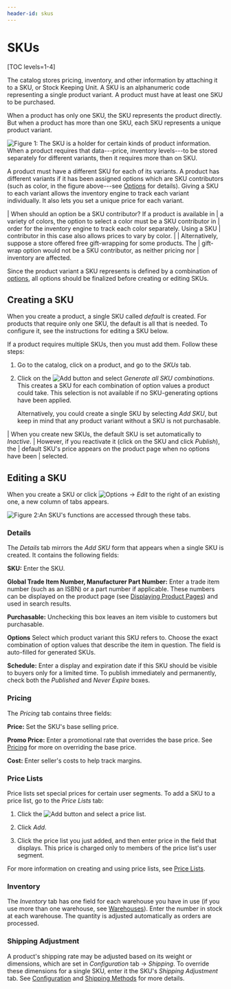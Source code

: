 ```yaml
---
header-id: skus
---
```


# SKUs

[TOC levels=1-4]

The catalog stores pricing, inventory, and other information by attaching it to
a SKU, or Stock Keeping Unit. A SKU is an alphanumeric code representing
a single product variant. A product must have at least one SKU to be purchased.

When a product has only one SKU, the SKU represents the product directly. But
when a product has more than one SKU, each SKU represents a unique product
variant.

![Figure 1: The SKU is a holder for certain kinds of product information. When a product requires that data---price, inventory levels---to be stored separately for different variants, then it requires more than on SKU.](../../../images/skus-2x.png)

A product must have a different SKU for each of its variants.  A product has
different variants if it has been assigned options which are SKU contributors
(such as color, in the figure above---see
[Options](/web/commerce/documentation/-/knowledge_base/1-0/options) for
details). Giving a SKU to each variant allows the inventory engine to track each
variant individually. It also lets you set a unique price for each variant.

| When should an option be a SKU contributor? If a product is available in
| a variety of colors, the option to select a color must be a SKU contributor in
| order for the inventory engine to track each color separately. Using a SKU
| contributor in this case also allows prices to vary by color.
| 
| Alternatively, suppose a store offered free gift-wrapping for some products. The
| gift-wrap option would not be a SKU contributor, as neither pricing nor
| inventory are affected.

Since the product variant a SKU represents is defined by a combination of
[options](/web/commerce/documentation/-/knowledge_base/1-0/options),
all options should be finalized before creating or editing SKUs.

## Creating a SKU

When you create a product, a single SKU called *default* is created. For
products that require only one SKU, the default is all that is needed. To
configure it, see the instructions for editing a SKU below.

If a product requires multiple SKUs, then you must add them. Follow these steps:

1.  Go to the catalog, click on a product, and go to the *SKUs* tab.

2.  Click on the ![Add](../../../images/icon-add.png) button and select
    *Generate all SKU combinations*. This creates a SKU for each combination of
    option values a product could take. This selection is not available if no
    SKU-generating options have been applied.

    Alternatively, you could create a single SKU by selecting *Add SKU*, but
    keep in mind that any product variant without a SKU is not purchasable.

| When you create new SKUs, the default SKU is set automatically to *Inactive*.
| However, if you reactivate it (click on the SKU and click *Publish*), the
| default SKU's price appears on the product page when no options have been
| selected.

## Editing a SKU

When you create a SKU or click ![Options](../../../images/icon-options.png)
&rarr; *Edit* to the right of an existing one, a new column of tabs appears. 

![Figure 2:An SKU's functions are accessed through these tabs.](../../../images/skus.png)

### Details

The *Details* tab mirrors the *Add SKU* form that appears when a single SKU is
created. It contains the following fields:

**SKU:** Enter the SKU.

**Global Trade Item Number, Manufacturer Part Number:** Enter a trade item
number (such as an ISBN) or a part number if applicable. These numbers can be
displayed on the product page (see 
[Displaying Product Pages](/web/commerce/documentation/-/knowledge_base/1-0/displaying-product-pages))
and used in search
results. 

**Purchasable:** Unchecking this box leaves an item visible to customers but
purchasable.

**Options** Select which product variant this SKU refers to. Choose the exact
combination of option values that describe the item in question. The field is
auto-filled for generated SKUs.

**Schedule:** Enter a display and expiration date if this SKU should be visible
to buyers only for a limited time. To publish immediately and permanently, check
both the *Published* and *Never Expire* boxes.

### Pricing

The *Pricing* tab contains three fields:

**Price:** Set the SKU's base selling price.

**Promo Price:** Enter a promotional rate that overrides the base price. See
[Pricing](/web/commerce/documentation/-/knowledge_base/1-0/pricing) for
more on overriding the base price.

**Cost:** Enter seller's costs to help track margins.

### Price Lists

Price lists set special prices for certain user segments. To add a SKU to
a price list, go to the *Price Lists* tab:

1.  Click the ![Add](../../../images/icon-add.png) button and select
    a price list.

2.  Click *Add*.

3.  Click the price list you just added, and then enter price in the field that
    displays. This price is charged only to members of the price list's user
    segment.

For more information on creating and using price lists, see 
[Price Lists](/web/commerce/documentation/-/knowledge_base/1-0/price-lists). 

### Inventory

The *Inventory* tab has one field for each warehouse you have in use (if you
use more than one warehouse, see
[Warehouses](/web/commerce/documentation/-/knowledge_base/1-0/warehouses)).
Enter the number in stock at each warehouse. The quantity is adjusted
automatically as orders are processed.

### Shipping Adjustment

A product's shipping rate may be adjusted based on its weight or dimensions,
which are set in *Configuration* tab &rarr; *Shipping*. To override these
dimensions for a single SKU, enter it the SKU's *Shipping Adjustment* tab. See 
[Configuration](/web/commerce/documentation/-/knowledge_base/1-0/configuration#shipping) and 
[Shipping Methods](/web/commerce/documentation/-/knowledge_base/1-0/shipping-methods) 
for more details.
